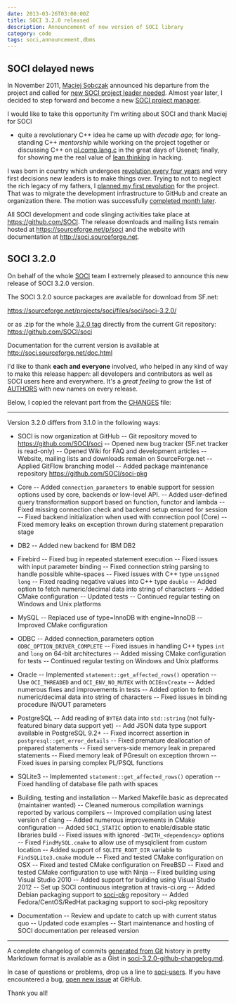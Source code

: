 ```yaml
---
date: 2013-03-26T03:00:00Z
title: SOCI 3.2.0 released
description: Announcement of new version of SOCI library
category: code
tags: soci,announcement,dbms
---
```


## SOCI delayed news

In November 2011, [Maciej Sobczak](http://www.msobczak.com/) announced his departure 
from the project and called for
[new SOCI project leader needed](/posts/2011/11/07/new-soci-project-leader-needed/).
Almost year later, I decided to step forward and become a new 
[SOCI project manager](https://sourceforge.net/mailarchive/message.php?msg_id=29565142).

I would like to take this opportunity I'm writing about SOCI and thank Maciej for SOCI
- quite a revolutionary C++ idea he came up with *decade ago*; for long-standing
C++ *mentorship* while working on the project together or discussing C++ on 
[pl.comp.lang.c](https://groups.google.com/forum/?fromgroups#!forum/pl.comp.lang.c) 
in the great days of Usenet; finally, for showing me the real value of 
[lean thinking](http://en.wikipedia.org/wiki/Lean_manufacturing) in hacking.

I was born in country which undergoes 
[revolution every four years](http://pl.wikipedia.org/wiki/Wybory_parlamentarne_w_Polsce)
and very first decisions new leaders is to make things over.
Trying to not to neglect the rich legacy of my fathers, 
I [planned my first revolution](https://sourceforge.net/mailarchive/message.php?msg_id=29939144) 
for the project. That was to migrate the development infrastructure to GitHub and 
create an organization there. The motion was successfully 
[completed month later](https://sourceforge.net/mailarchive/message.php?msg_id=30090409).

All SOCI development and code slinging activities take place at https://github.com/SOCI.
The release downloads and mailing lists remain hosted at https://sourceforge.net/p/soci
and the website with documentation at http://soci.sourceforge.net.

## SOCI 3.2.0

On behalf of the whole [SOCI](http://soci.sourceforge.net) team I extremely 
pleased to announce this new release of SOCI 3.2.0 version. 

The SOCI 3.2.0 source packages are available for download from SF.net: 

https://sourceforge.net/projects/soci/files/soci/soci-3.2.0/

or as .zip for the whole [3.2.0 tag](https://github.com/SOCI/soci/tree/3.2.0) 
directly from the current Git repository: https://github.com/SOCI/soci

Documentation for the current version is available at http://soci.sourceforge.net/doc.html

I'd like to thank **each and everyone** involved, who helped in any
kind of way to make this release happen: all developers 
and contributors as well as SOCI users here and everywhere. 
It's a *great feeling* to grow the list of 
[AUTHORS](https://github.com/SOCI/soci/blob/3.2.0/src/AUTHORS) 
with new names on every release. 

Below, I copied the relevant part from the 
[CHANGES](https://github.com/SOCI/soci/blob/3.2.0/src/CHANGES) file:

---------------------------------------------------------------------------
Version 3.2.0 differs from 3.1.0 in the following ways: 

- SOCI is now organization at GitHub 
-- Git repository moved to https://github.com/SOCI/soci
-- Opened new bug tracker (SF.net tracker is read-only) 
-- Opened Wiki for FAQ and development articles 
-- Website, mailing lists and downloads remain on SourceForge.net 
-- Applied GitFlow branching model 
-- Added package maintenance repository https://github.com/SOCI/soci-pkg

- Core 
-- Added ```connection_parameters``` to enable support for session options 
used by core, backends or low-level API. 
-- Added user-defined query transformation support based on function, 
functor and lambda 
-- Fixed missing connection check and backend setup ensured for session 
-- Fixed backend initialization when used with connection pool (Core) 
-- Fixed memory leaks on exception thrown during statement preparation stage 

- DB2 
-- Added new backend for IBM DB2 

- Firebird 
-- Fixed bug in repeated statement execution 
-- Fixed issues with input parameter binding 
-- Fixed connection string parsing to handle possible white-spaces 
-- Fixed issues with C++ type ```unsigned long```
-- Fixed reading negative values into C++ type ```double```
-- Added option to fetch numeric/decimal data into string of characters 
-- Added CMake configuration 
-- Updated tests 
-- Continued regular testing on Windows and Unix platforms 

- MySQL 
-- Replaced use of type=InnoDB with engine=InnoDB 
-- Improved CMake configuration 

- ODBC 
-- Added connection_parameters option ```ODBC_OPTION_DRIVER_COMPLETE``` 
-- Fixed issues in handling C++ types ```int``` and ```long``` on 64-bit architectures 
-- Added missing CMake configuration for tests 
-- Continued regular testing on Windows and Unix platforms 

- Oracle 
-- Implemented ```statement::get_affected_rows()``` operation 
-- Use ```OCI_THREADED``` and ```OCI_ENV_NO_MUTEX``` with ```OCIEnvCreate```
-- Added numerous fixes and improvements in tests 
-- Added option to fetch numeric/decimal data into string of characters 
-- Fixed issues in binding procedure IN/OUT parameters 

- PostgreSQL 
-- Add reading of ```BYTEA``` data into ```std::string``` (not fully-featured 
binary data support yet)
-- Add JSON data type support available in PostgreSQL 9.2+ 
-- Fixed incorrect assertion in ```postgresql::get_error_details```
-- Fixed premature deallocation of prepared statements
-- Fixed servers-side memory leak in prepared statements
-- Fixed memory leak of PGresult on exception thrown
-- Fixed isues in parsing complex PL/PSQL functions

- SQLite3 
-- Implemented ```statement::get_affected_rows()``` operation 
-- Fixed handling of database file path with spaces 

- Building, testing and installation 
-- Marked Makefile.basic as deprecated (maintainer wanted) 
-- Cleaned numerous compilation warnings reported by various compilers 
-- Improved compilation using latest version of clang 
-- Added numerous improvements in CMake configuration 
-- Added ```SOCI_STATIC``` option to enable/disable static libraries build 
-- Fixed issues with ignored ```-DWITH_<dependency>``` options 
-- Fixed ```FindMySQL.cmake``` to allow use of mysqlclient from custom location 
-- Added support of ```SQLITE_ROOT_DIR``` variable to ```FindSQLite3.cmake``` module 
-- Fixed and tested CMake configuration on OSX 
-- Fixed and tested CMake configuration on FreeBSD 
-- Fixed and tested CMake configuration to use with Ninja 
-- Fixed building using Visual Studio 2010 
-- Added support for building using Visual Studio 2012 
-- Set up SOCI continuous integration at travis-ci.org 
-- Added Debian packaging support to [soci-pkg](https://github.com/SOCI/soci-pkg) repository 
-- Added Fedora/CentOS/RedHat packaging support to soci-pkg repository 

- Documentation 
-- Review and update to catch up with current status quo 
-- Updated code examples 
-- Start maintenance and hosting of SOCI documentation per released version

---------------------------------------------------------------------------

A complete changelog of commits 
[generated from Git](https://github.com/SOCI/soci/issues/93#issuecomment-15434667) 
history in pretty Markdown format is available as a Gist in 
[soci-3.2.0-github-changelog.md](https://gist.github.com/mloskot/5241027).

In case of questions or problems, drop us a line to 
[soci-users](https://lists.sourceforge.net/lists/listinfo/soci-users).
If you have encountered a bug, [open new issue](https://github.com/SOCI/soci/issues) at GitHub.

Thank you all!
